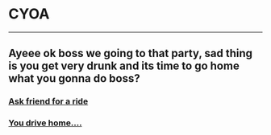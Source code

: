 # CYOA
---
## Ayeee ok boss we going to that party, sad thing is you get very drunk and its time to go home what you gonna do boss?

### [Ask friend for a ride](outcome.md)
### [You drive home....](outcome.md)